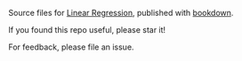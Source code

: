 Source files for [Linear Regression](jtr13.github.io/linreg/), published with [bookdown](https://github.com/rstudio/bookdown).

If you found this repo useful, please star it!

For feedback, please file an issue.
